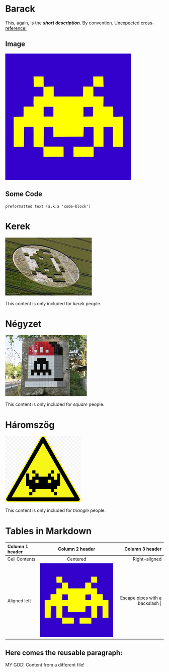 # Barack

This, again, is the ***short description***. By convention. [Unexpected cross-reference!](cekla.dita#cekla/fig_bdr_rkj_jkb)

## Image

![Alternate text](images/space-invader.jpg "This isn't just an image, it's a figure!")

<h2 class="my-attribute" id="barack-some-code">Some Code</h2>

```
preformatted text (a.k.a 'code-block')
```

<div data-props="kerek">
<h1>Kerek</h1>

<img src="images/circle-invader.jpg" alt="CIRCLE INVADER"/>

<p>This content is only included for <em>kerek</em> people.</p>
</div>

<div data-props="negyzet">
<h1>Négyzet</h1>

<img src="images/square-invader.jpg" alt="SQUARE INVADER"/>

<p>This content is only included for <em>square</em> people.</p>
</div>


<div data-props="kerek">
<h1>Háromszög</h1>

<img src="images/triangle-invader.jpg" alt="TRIANGLEE INVADER"/>

<p>This content is only included for <em>triangle</em> people.</p>
</div>

# Tables in Markdown

| Column 1 header       | Column 2  header   | Column 3  header   |
| :------------- | :----------: | -----------: |
| Cell Contents | Centered   | Right-aligned    |
| Aligned left  | ![Alternate text](images/space-invader.jpg "This isn't just an image, it's a figure!") | Escape pipes with a backslash \| |

## Here comes the reusable paragraph:

<p id="content" class="conref">MY GOD! Content from a different file!</p>
